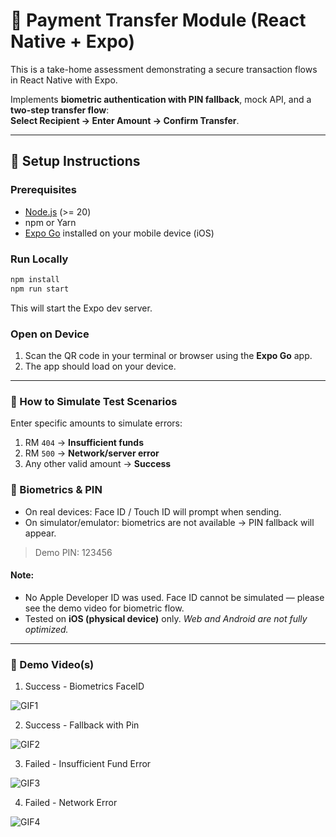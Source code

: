 # 📱 Payment Transfer Module (React Native + Expo)

This is a take-home assessment demonstrating a secure transaction flows in React Native with Expo.

Implements **biometric authentication with PIN fallback**, mock API, and a **two-step transfer flow**:  
**Select Recipient → Enter Amount → Confirm Transfer**.

---

## 🚀 Setup Instructions

### Prerequisites
- [Node.js](https://nodejs.org/en) (>= 20)
- npm or Yarn
- [Expo Go](https://expo.dev/client) installed on your mobile device (iOS)


### Run Locally
```bash
npm install
npm run start
```
This will start the Expo dev server.


### Open on Device
1. Scan the QR code in your terminal or browser using the **Expo Go** app.
2. The app should load on your device.

---

### 🧪 How to Simulate Test Scenarios
Enter specific amounts to simulate errors:
1. RM `404` → **Insufficient funds**
2. RM `500` → **Network/server error**
3. Any other valid amount → **Success**


### 🔐 Biometrics & PIN
- On real devices: Face ID / Touch ID will prompt when sending.
- On simulator/emulator: biometrics are not available → PIN fallback will appear.

>Demo PIN: 123456

#### Note:
- No Apple Developer ID was used. Face ID cannot be simulated — please see the demo video for biometric flow.
- Tested on **iOS (physical device)** only. _Web and Android are not fully optimized._

---

### 🎥 Demo Video(s)

1. Success - Biometrics FaceID

![GIF1](https://github.com/kychok98/rn-transfer-biometrics/blob/develop/demo/demo_success.gif)

2. Success - Fallback with Pin

![GIF2](https://github.com/kychok98/rn-transfer-biometrics/blob/develop/demo/demo_success-pin.gif)

3. Failed - Insufficient Fund Error

![GIF3](https://github.com/kychok98/rn-transfer-biometrics/blob/develop/demo/demo_fail-insufficient.gif)

4. Failed - Network Error 

![GIF4](https://github.com/kychok98/rn-transfer-biometrics/blob/develop/demo/demo_fail-network.gif)
